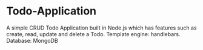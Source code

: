# Todo-Application
A simple CRUD Todo Application built in Node.js which has features such as create, read, update and delete a Todo.
Template engine: handlebars.
Database: MongoDB
